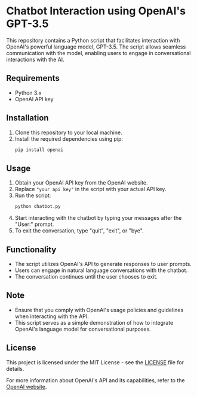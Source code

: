 # Chatbot Interaction using OpenAI's GPT-3.5
This repository contains a Python script that facilitates interaction with OpenAI's powerful language model, GPT-3.5. The script allows seamless communication with the model, enabling users to engage in conversational interactions with the AI.

## Requirements
- Python 3.x
- OpenAI API key

## Installation
1. Clone this repository to your local machine.
2. Install the required dependencies using pip:
    ```bash
    pip install openai
    ```
    
## Usage
1. Obtain your OpenAI API key from the OpenAI website.
2. Replace `"your api key"` in the script with your actual API key.
3. Run the script:
    ```bash
    python chatbot.py
    ```
4. Start interacting with the chatbot by typing your messages after the "User:" prompt.
5. To exit the conversation, type "quit", "exit", or "bye".

## Functionality
- The script utilizes OpenAI's API to generate responses to user prompts.
- Users can engage in natural language conversations with the chatbot.
- The conversation continues until the user chooses to exit.

## Note
- Ensure that you comply with OpenAI's usage policies and guidelines when interacting with the API.
- This script serves as a simple demonstration of how to integrate OpenAI's language model for conversational purposes.

## License
This project is licensed under the MIT License - see the [LICENSE](LICENSE) file for details.

For more information about OpenAI's API and its capabilities, refer to the [OpenAI website](https://openai.com).
